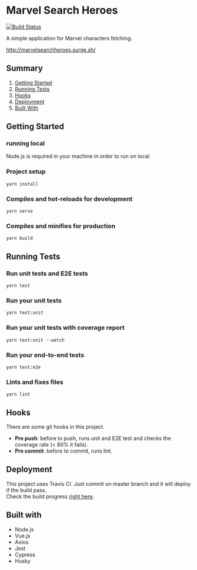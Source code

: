 # Marvel Search Heroes

[![Build Status](https://travis-ci.com/thiago-lira/marvel-app.svg?branch=master)](https://travis-ci.com/thiago-lira/marvel-app)

A simple application for Marvel characters fetching.

http://marvelsearchheroes.surge.sh/

## Summary
1. [Getting Started](#getting-started)
2. [Running Tests](#running-tests)
3. [Hooks](#hooks)
4. [Deployment](#deployment)
5. [Built With](#built-with)

## Getting Started

### running local
Node.js is required in your machine in order to run on local.

### Project setup
```
yarn install
```

### Compiles and hot-reloads for development
```
yarn serve
```

### Compiles and minifies for production
```
yarn build
```

## Running Tests
### Run unit tests and E2E tests
```
yarn test
````

### Run your unit tests
```
yarn test:unit
```
### Run your unit tests with coverage report
```
yarn test:unit --watch
```
### Run your end-to-end tests
```
yarn test:e2e
```

### Lints and fixes files
```
yarn lint
```

## Hooks

There are some git hooks in this project.

* **Pre push**: before to push, runs unit and E2E test and checks the coverage rate (< 80% it fails).
* **Pre commit**: before to commit, runs lint.

## Deployment
This project uses Travis CI. Just commit on master branch and it will deploy if the build pass.  
Check the build progress [right here](https://travis-ci.com/github/thiago-lira/marvel-app/builds/218463479).

## Built with
* Node.js
* Vue.js
* Axios
* Jest
* Cypress
* Husky
